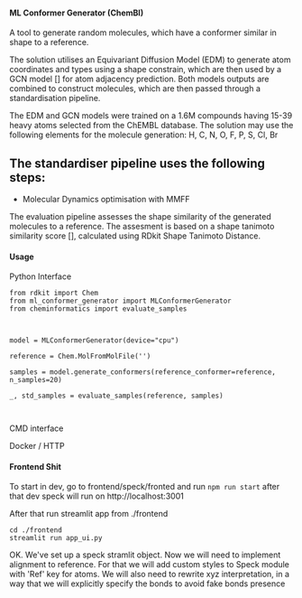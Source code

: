 #### ML Conformer Generator (ChemBl)

A tool to generate random molecules, which have a conformer similar in shape to a reference.

The solution utilises an Equivariant Diffusion Model (EDM) to generate atom coordinates and types using a shape constrain,
which are then used by a GCN model [] for atom adjacency prediction. Both models outputs are combined to construct
molecules, which are then passed through a standardisation pipeline.

The EDM and GCN models were trained on a 1.6M compounds having 15-39 heavy atoms selected from the ChEMBL database.
The solution may use the following elements for the molecule generation: H, C, N, O, F, P, S, Cl, Br

The standardiser pipeline uses the following steps:
- 
- Molecular Dynamics optimisation with MMFF

The evaluation pipeline assesses the shape similarity of the generated molecules to a reference. 
The assesment is based on a shape tanimoto similarity score [], calculated using RDkit Shape Tanimoto Distance.



#### Usage

Python Interface
```
from rdkit import Chem
from ml_conformer_generator import MLConformerGenerator
from cheminformatics import evaluate_samples



model = MLConformerGenerator(device="cpu")

reference = Сhem.MolFromMolFile('')

samples = model.generate_conformers(reference_conformer=reference, n_samples=20)
    
_, std_samples = evaluate_samples(reference, samples)



```

CMD interface

Docker / HTTP

#### Frontend Shit

To start in dev, go to frontend/speck/fronted and run `npm run start`
after that dev speck will run on http://localhost:3001

After that run streamlit app from ./frontend 
```
cd ./frontend
streamlit run app_ui.py
```

OK. We've set up a speck stramlit object. Now we will need to implement alignment to reference.
For that we will add custom styles to Speck module with 'Ref' key for atoms.
We will also need to rewrite xyz interpretation, in a way that we will explicitly specify the bonds to avoid fake bonds presence
